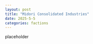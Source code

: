 ```yaml
---
layout: post
title: "Midori Consolidated Industries"
date: 2025-5-5
categories: factions
---
```

placeholder